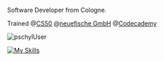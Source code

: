Software Developer from Cologne.

Trained @[CS50](https://pll.harvard.edu/course/cs50-introduction-computer-science)
@[neuefische GmbH](https://www.neuefische.de/bootcamp/java-development)
@[Codecademy](https://www.codecademy.com/)

<p><img align="center" src="https://github-readme-stats.vercel.app/api/top-langs?username=pschyl&show_icons=true&locale=en&layout=compact" alt="pschylUser" /></p>

[![My Skills](https://skillicons.dev/icons?i=java,py,c,js,ts,html,css,react,spring,flask,sqlite,mongodb)](https://skillicons.dev)
